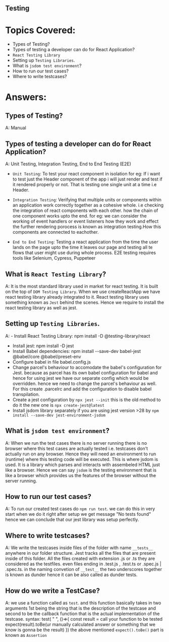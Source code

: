## Testing

# Topics Covered:

- Types of Testing? 
- Types of testing a developer can do for React Application?
- `React Testing Library`
- Setting up `Testing Libraries`.
- What is `jsdom test environment`?
- How to run our test cases?
- Where to write testcases?




# Answers:


## Types of Testing? 
A: Manual 



## Types of testing a developer can do for React Application?
A: Unit Testing, Integration Testing, End to End Testing (E2E)

- `Unit Testing`: To test your react component in isolation
    for eg: If i want to test just the Header component of the app i will just render and test if it rendered properly or not. That is testing one single unit at a time i.e Header.

- `Integration Testing`: Verifying that multiple units or components within an application work correctly together as a cohesive whole. i.e checking the integration of react components with each other. how the chain of one component works upto the end.
    for eg: we can consider the working of event handlers or event listeners how they work and effect the further rendering porocess is known as integration testing.How this components are connected to eachother.

- `End to End Testing`: Testing a react application from the time the user lands on the page upto the time it leaves our page and testing all te flows that user might use during whole process.
    E2E testing requires tools like Selenium, Cypress, Puppeteer


## What is `React Testing Library`?
A: It is the most standard library used in market for react testing. It is built on the top of `DOM Testing Library`. When we use createReactApp we  have react testing library already integrated to it. React testing library uses something known as `Jest` behind the scenes. Hence we require to install the react testing library as well as jest.


## Setting up `Testing Libraries`.
A: - Install React Testing Library: npm install -D @testing-library/react
   - Install jest: npm install -D jest
   - Install Babel dependencies: npm install --save-dev babel-jest @babel/core @babel/preset-env
   - Configure babel in file babel.config.js
   - Change parcel's behaviour to accomodate the babel's configuration for Jest. because as parcel has its own babel configuration for babel and hence for using jest we have our separate config which would be overridden. hence we need to change the parcel's behaviour as well. For this create .parcelrc and add the configuration to disable babel transpilation.
   - Create a jest configuration by `npx jest --init` this is the old method to do it the new one is `npx create-jest@latest`
   - Install jsdom library separately if you are using jest version >28 by `npm install --save-dev jest-environment-jsdom`


## What is `jsdom test environment`?
A: When we run the test cases there is no server running there is no browser where this test cases are actually tested i.e. testcases don't actually run on any browser. Hence they will need an environment to run (runtime) where this testing code will be executed. This is where jsdom is used. It is a library which parses and interacts with assembeled HTML just like a browser. Hence we can say `jsdom` is the testing environment that is like a browser which provides us the features of the browser without the server running.


## How to run our test cases?
A: To run our created test cases do `npm run test`. we can do this in very start when we do it right after setup we get message "No tests found" hence we can conclude that our jest library was setup perfectly.


## Where to write testcases?
A: We write the testcases inside files of the folder with name `__tests__` anywhere in our folder structure. Jest tracks all the files that are present inside of this folder. All the files created with extension .js or .ts they are considered as the testfiles. even files ending in .test.js , .test.ts or .spec.js | .spec.ts. in the naming convetion of `__test__` the two underscores together is known as dunder hence it can be also called as dunder tests.


## How do we write a TestCase?
A: we use a function called as `test`. and this function basically takes in two arguments 1st being the string that is the description of the testcase and second to be the callback function that is the actual implementation of the testcase.
    syntax:    test( " ", ()=>{
                        const result = call your function to be tested
                        expect(result).toBe(ur manually calculated answer or something that we know is gonna be the result)
                })
                the above mentioned `expect().toBe()` part is known as `Assertion`